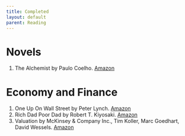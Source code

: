 ```yaml
---
title: Completed
layout: default
parent: Reading
---
```


# Novels
1. The Alchemist by Paulo Coelho. [Amazon](https://www.amazon.co.jp/dp/0007155662)


# Economy and Finance
1. One Up On Wall Street by Peter Lynch. [Amazon](https://www.amazon.co.jp/-/en/Peter-Lynch/dp/0743200403)
2. Rich Dad Poor Dad by Robert T. Kiyosaki. [Amazon](https://www.amazon.co.jp/-/en/Robert-T-Kiyosaki/dp/1612680194)
3. Valuation by McKinsey & Company Inc., Tim Koller, Marc Goedhart, David Wessels. [Amazon](www.amazon.co.jp/dp/1119610885)